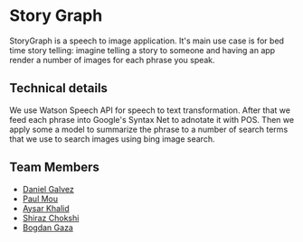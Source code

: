 # Story Graph

StoryGraph is a speech to image application. It's main use case is for bed time
story telling: imagine telling a story to someone and having an app render
a number of images for each phrase you speak.

## Technical details

We use Watson Speech API for speech to text transformation. After that
we feed each phrase into Google's Syntax Net to adnotate it with POS. Then we
apply some a model to summarize the phrase to a number of search terms that we
use to search images using bing image search.

## Team Members

* [Daniel Galvez](https://github.com/galv)
* [Paul Mou](https://github.com/moomou)
* [Aysar Khalid](https://github.com/aysark)
* [Shiraz Chokshi](https://github.com/ShirazC)
* [Bogdan Gaza](https://github.com/hurrycane)
